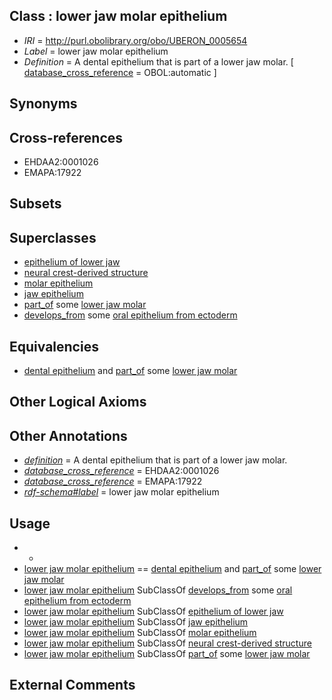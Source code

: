 
## Class : lower jaw molar epithelium

 * *IRI* = http://purl.obolibrary.org/obo/UBERON_0005654
 * *Label* = lower jaw molar epithelium
 * *Definition* = A dental epithelium that is part of a lower jaw molar. [ [database_cross_reference](../../ef/oboInOwl#hasDbXref.md) = OBOL:automatic ]

## Synonyms


## Cross-references

 * EHDAA2:0001026
 * EMAPA:17922

## Subsets


## Superclasses

 * [epithelium of lower jaw](../../UBERON/36/UBERON_0003236.md)
 * [neural crest-derived structure](../../UBERON/13/UBERON_0010313.md)
 * [molar epithelium](../../UBERON/39/UBERON_0015839.md)
 * [jaw epithelium](../../UBERON/37/UBERON_0035037.md)
 * [part_of](../../BFO/50/BFO_0000050.md) some [lower jaw molar](../../UBERON/67/UBERON_0003667.md)
 * [develops_from](../../RO/02/RO_0002202.md) some [oral epithelium from ectoderm](../../UBERON/42/UBERON_0011642.md)

## Equivalencies

 * [dental epithelium](../../UBERON/43/UBERON_0003843.md) and [part_of](../../BFO/50/BFO_0000050.md) some [lower jaw molar](../../UBERON/67/UBERON_0003667.md)

## Other Logical Axioms


## Other Annotations

 * *[definition](../../IAO/15/IAO_0000115.md)* = A dental epithelium that is part of a lower jaw molar.
 * *[database_cross_reference](../../ef/oboInOwl#hasDbXref.md)* = EHDAA2:0001026
 * *[database_cross_reference](../../ef/oboInOwl#hasDbXref.md)* = EMAPA:17922
 * *[rdf-schema#label](../../el/rdf-schema#label.md)* = lower jaw molar epithelium

## Usage

 * -
 * [lower jaw molar epithelium](../../UBERON/54/UBERON_0005654.md) == [dental epithelium](../../UBERON/43/UBERON_0003843.md) and [part_of](../../BFO/50/BFO_0000050.md) some [lower jaw molar](../../UBERON/67/UBERON_0003667.md)
 * [lower jaw molar epithelium](../../UBERON/54/UBERON_0005654.md) SubClassOf [develops_from](../../RO/02/RO_0002202.md) some [oral epithelium from ectoderm](../../UBERON/42/UBERON_0011642.md)
 * [lower jaw molar epithelium](../../UBERON/54/UBERON_0005654.md) SubClassOf [epithelium of lower jaw](../../UBERON/36/UBERON_0003236.md)
 * [lower jaw molar epithelium](../../UBERON/54/UBERON_0005654.md) SubClassOf [jaw epithelium](../../UBERON/37/UBERON_0035037.md)
 * [lower jaw molar epithelium](../../UBERON/54/UBERON_0005654.md) SubClassOf [molar epithelium](../../UBERON/39/UBERON_0015839.md)
 * [lower jaw molar epithelium](../../UBERON/54/UBERON_0005654.md) SubClassOf [neural crest-derived structure](../../UBERON/13/UBERON_0010313.md)
 * [lower jaw molar epithelium](../../UBERON/54/UBERON_0005654.md) SubClassOf [part_of](../../BFO/50/BFO_0000050.md) some [lower jaw molar](../../UBERON/67/UBERON_0003667.md)

## External Comments

